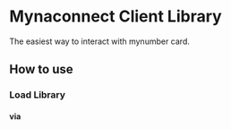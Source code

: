 # Mynaconnect Client Library

The easiest way to interact with mynumber card.

## How to use

### Load Library
#### via <script>
```html
<script src="https://mynaconnect-lib.netlify.app/mynaconnect.js">
```

This source addres will change in the near future.

#### via ESModule import

```js
import { Popup } from "mynaconnect"
```


### Example

```js
const popup = new mynaconnect.Popup({
    appName: "Test Application"
});
popup.open("signWithAuth", { sigHash: "00" })
popup.getResult().then(result=>{
    console.log(result.success, result.cert, result.sig)
})
```

## Build

```sh
npm install
npm run build
```

## Try / Development

```sh
npm run dev  # will automatically open web browser
```
